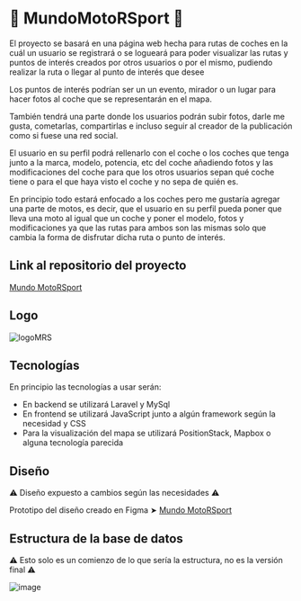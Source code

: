 # 🏁 MundoMotoRSport 🏁

El proyecto se basará en una página web hecha para rutas de coches en la cuál un usuario se registrará o se logueará para poder visualizar las rutas y puntos de interés creados por otros usuarios o por el mismo, pudiendo realizar la ruta o llegar al punto de interés que desee

Los puntos de interés podrían ser un un evento, mirador o un lugar para hacer fotos al coche que se representarán en el mapa.

También tendrá una parte donde los usuarios podrán subir fotos, darle me gusta, cometarlas, compartirlas e incluso seguir al creador de la publicación como si fuese una red social.

El usuario en su perfil podrá rellenarlo con el coche o los coches que tenga junto a la marca, modelo, potencia, etc del coche añadiendo fotos y las modificaciones del coche para que los otros usuarios sepan qué coche tiene o para el que haya visto el coche y no sepa de quién es.

En principio todo estará enfocado a los coches pero me gustaría agregar una parte de motos, es decir, que el usuario en su perfil pueda poner que lleva una moto al igual que un coche y poner el modelo, fotos y modificaciones ya que las rutas para ambos son las mismas solo que cambia la forma de disfrutar dicha ruta o punto de interés.

## Link al repositorio del proyecto
[Mundo MotoRSport](https://github.com/AngelAguben/motorsport)

## Logo 
![logoMRS](https://user-images.githubusercontent.com/73947184/230948287-ce8860d8-ccb3-4d29-94e0-59655668a2bc.svg)

## Tecnologías 
En principio las tecnologías a usar serán:
  - En backend se utilizará Laravel y MySql
  - En frontend se utilizará JavaScript junto a algún framework según la necesidad y CSS
  - Para la visualización del mapa se utilizará PositionStack, Mapbox o alguna tecnología parecida

## Diseño
⚠️ Diseño expuesto a cambios según las necesidades ⚠️

Prototipo del diseño creado en Figma ➤ [Mundo MotoRSport](https://www.figma.com/file/HSoT3dgH8drCn36Zrvhr95/Mundo-MotoRSport?node-id=0-1)

## Estructura de la base de datos
⚠️ Esto solo es un comienzo de lo que sería la estructura, no es la versión final ⚠️

![image](https://user-images.githubusercontent.com/73947184/230948231-a29760c9-494a-47ba-83d8-be4fded73ee4.png)

